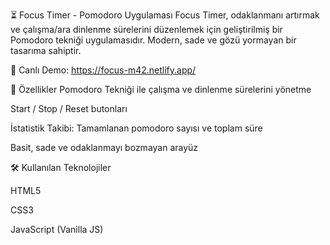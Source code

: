 ⏳ Focus Timer - Pomodoro Uygulaması
Focus Timer, odaklanmanı artırmak ve çalışma/ara dinlenme sürelerini düzenlemek için geliştirilmiş bir Pomodoro tekniği uygulamasıdır.
Modern, sade ve gözü yormayan bir tasarıma sahiptir.

🔗 Canlı Demo: https://focus-m42.netlify.app/

📌 Özellikler
Pomodoro Tekniği ile çalışma ve dinlenme sürelerini yönetme

Start / Stop / Reset butonları

İstatistik Takibi: Tamamlanan pomodoro sayısı ve toplam süre

Basit, sade ve odaklanmayı bozmayan arayüz

🛠️ Kullanılan Teknolojiler

HTML5

CSS3

JavaScript (Vanilla JS)
